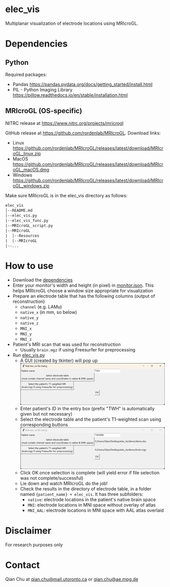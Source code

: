 # elec_vis
Multiplanar visualization of electrode locations using MRIcroGL.

# Dependencies

## Python

Required packages:
- Pandas https://pandas.pydata.org/docs/getting_started/install.html
- PIL - Python Imaging Library https://pillow.readthedocs.io/en/stable/installation.html

## MRIcroGL (OS-specific)
NITRC release at https://www.nitrc.org/projects/mricrogl

GitHub release at https://github.com/rordenlab/MRIcroGL. Download links:
  - Linux https://github.com/rordenlab/MRIcroGL/releases/latest/download/MRIcroGL_linux.zip
  - MacOS https://github.com/rordenlab/MRIcroGL/releases/latest/download/MRIcroGL_macOS.dmg
  - Windows https://github.com/rordenlab/MRIcroGL/releases/latest/download/MRIcroGL_windows.zip

Make sure MRIcroGL is in the elec_vis directory as follows:

```
elec_vis
│--README.md
│--elec_vis.py
|--elec_vis_func.py
|--MRIcroGL_script.py
|--MRIcroGL
|  │--Resources
|  |--MRIcroGL
|--...
```

# How to use
- Download the [dependencies](#Dependencies)
- Enter your monitor's width and height (in pixel) in [monitor.json](monitor.json). This helps MRIcroGL choose a window size appropriate for visualization
- Prepare an electrode table that has the following columns (output of reconstruction)
  - `channel` (e.g. LAMu)
  - `native_x` (in mm, so below)
  - `native_y`
  - `native_z`
  - `MNI_x`
  - `MNI_y`
  - `MNI_z`
- Patient's MRI scan that was used for reconstruction
  - Usually `brain.mgz` if using Freesurfer for preprocessing
- Run [elec_vis.py](elec_vis.py)
  - A GUI (created by tkinter) will pop up ![unfilled file dialog](readme_screenshots/file_dialog_unfilled.png)
  - Enter patient's ID in the entry box (prefix "TWH" is automatically given but not necessary)
  - Select the electrode table and the patient's T1-weighted scan using corresponding buttons ![filled file dialog](readme_screenshots/file_dialog_filled.png)
  - Click OK once selection is complete (will yield error if file selection was not complete/successful) 
  - Lie down and watch MRIcroGL do the job!
  - Check the results in the directory of electrode table, in a folder named `{patient_name} + elec_vis`. It has three subfolders:
    - `native`: electrode locations in the patient's native brain space
    - `MNI`: electrode locations in MNI space without overlay of atlas
    - `MNI_AAL`: electrode locations in MNI space with AAL atlas overlaid
  
# Disclaimer
For research purposes only

# Contact
Qian Chu at qian.chu@mail.utoronto.ca or qian.chu@ae.mpg.de